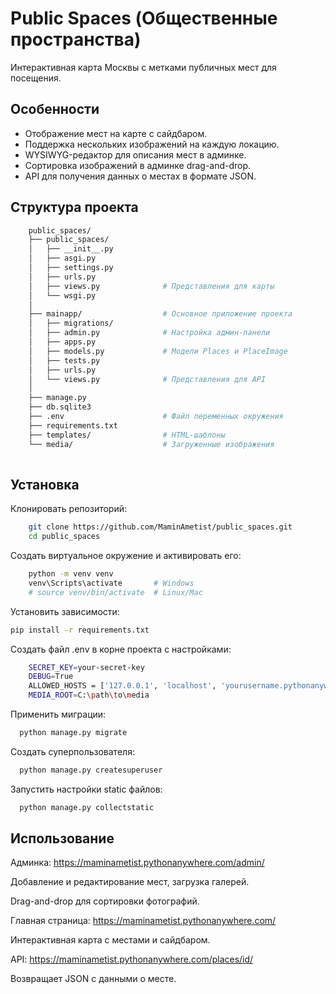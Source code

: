 # Public Spaces (Общественные пространства)

Интерактивная карта Москвы с метками публичных мест для посещения.

## Особенности

- Отображение мест на карте с сайдбаром.
- Поддержка нескольких изображений на каждую локацию.
- WYSIWYG-редактор для описания мест в админке.
- Сортировка изображений в админке drag-and-drop.
- API для получения данных о местах в формате JSON.

## Структура проекта
```bash
    public_spaces/
    ├── public_spaces/            
    │   ├── __init__.py
    │   ├── asgi.py
    │   ├── settings.py           
    │   ├── urls.py               
    │   ├── views.py              # Представления для карты
    │   └── wsgi.py
    │
    ├── mainapp/                  # Основное приложение проекта
    │   ├── migrations/           
    │   ├── admin.py              # Настройка админ-панели
    │   ├── apps.py
    │   ├── models.py             # Модели Places и PlaceImage
    │   ├── tests.py
    │   ├── urls.py              
    │   └── views.py              # Представления для API
    │
    ├── manage.py                 
    ├── db.sqlite3                
    ├── .env                      # Файл переменных окружения 
    ├── requirements.txt          
    ├── templates/                # HTML-шаблоны
    └── media/                    # Загруженные изображения
  
```

## Установка

Клонировать репозиторий:
```bash
    git clone https://github.com/MaminAmetist/public_spaces.git
    cd public_spaces
   ```

Создать виртуальное окружение и активировать его:

```bash
    python -m venv venv
    venv\Scripts\activate       # Windows
    # source venv/bin/activate  # Linux/Mac
```

Установить зависимости:

```bash
pip install -r requirements.txt
```

Создать файл .env в корне проекта с настройками:
```bash
    SECRET_KEY=your-secret-key
    DEBUG=True
    ALLOWED_HOSTS = ['127.0.0.1', 'localhost', 'yourusername.pythonanywhere.com']
    MEDIA_ROOT=C:\path\to\media
```

Применить миграции:

```bash
  python manage.py migrate
```

Создать суперпользователя:

```bash
  python manage.py createsuperuser
```

Запустить настройки static файлов:

```bash
  python manage.py collectstatic
```
## Использование

Админка: https://maminametist.pythonanywhere.com/admin/

Добавление и редактирование мест, загрузка галерей.

Drag-and-drop для сортировки фотографий.

Главная страница: https://maminametist.pythonanywhere.com/

Интерактивная карта с местами и сайдбаром.

API: https://maminametist.pythonanywhere.com/places/id/ 

Возвращает JSON с данными о месте.
